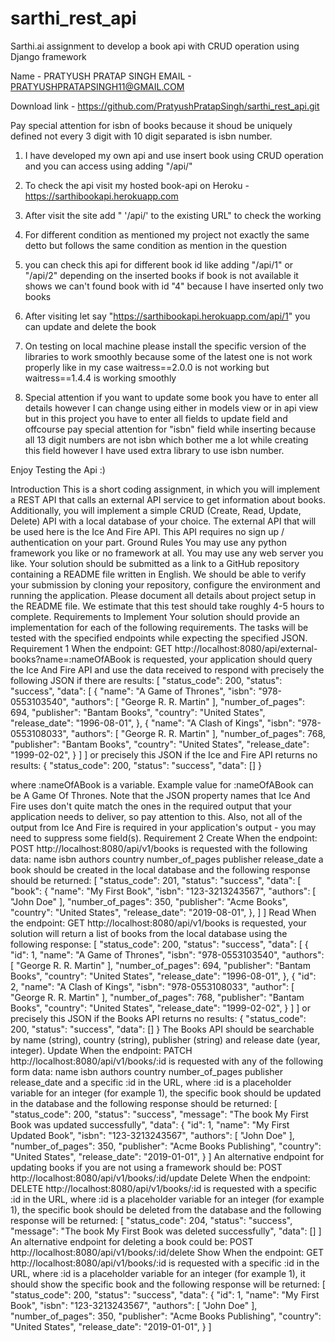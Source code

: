 # sarthi_rest_api
Sarthi.ai assignment to develop a book api with CRUD operation using Django framework


Name - PRATYUSH PRATAP SINGH
EMAIL - PRATYUSHPRATAPSINGH11@GMAIL.COM

Download link -  https://github.com/PratyushPratapSingh/sarthi_rest_api.git

Pay special attention for isbn of books because it shoud be uniquely defined not every 3 digit with 10 digit separated is isbn number.

1.  I have developed my own api and use insert book using CRUD operation and you can access using adding "/api/"

2.  To check the api visit my hosted book-api on Heroku - https://sarthibookapi.herokuapp.com

3.  After visit the site add "  '/api/' to  the existing URL" to check the working 

4.  For different condition as mentioned my project not exactly the same detto but follows the same condition as mention in the question

5.  you can check this api for different book id like adding "/api/1"   or "/api/2" depending on the inserted books if book is not available it shows we can't found book with id "4" because I have inserted only two books

6.  After visiting let say "https://sarthibookapi.herokuapp.com/api/1" you can update and delete the book

7. On testing on local machine please install the specific version of the libraries to work smoothly because some of the latest one is not work properly like in my case waitress==2.0.0 is not working but waitress==1.4.4 is working smoothly

8.  Special attention if you want to update some book you have to enter all details however I can change using either in models view or in api view but in this project you have to enter all fields to update field and offcourse pay special attention for "isbn" field while inserting because all 13 digit numbers are not isbn which bother me a lot while creating this field however I have used extra library to use isbn number.




Enjoy Testing the Api :)

Introduction
This is a short coding assignment, in which you will implement a REST API that calls an external API service to get information about books. Additionally, you will implement a simple CRUD (Create, Read, Update, Delete) API with a local database of your choice.
The external API that will be used here is the Ice And Fire API. This API requires no sign up / authentication on your part. 
Ground Rules
You may use any python framework you like or no framework at all.
You may use any web server you like.
Your solution should be submitted as a link to a GitHub repository containing a README file written in English.
We should be able to verify your submission by cloning your repository, configure the environment and running the application. Please document all details about project setup in the README file.
We estimate that this test should take roughly 4-5 hours to complete.
Requirements to Implement
Your solution should provide an implementation for each of the following requirements. The tasks will be tested with the specified endpoints while expecting the specified JSON.
Requirement 1
When the endpoint:
GET http://localhost:8080/api/external-books?name=:nameOfABook
is requested, your application should query the Ice And Fire API and use the data received to respond with precisely the following JSON if there are results:
[
    "status_code": 200,
    "status": "success",
    "data": [
        {
            "name": "A Game of Thrones",
            "isbn": "978-0553103540",
            "authors": [
                "George R. R. Martin"
            ],
            "number_of_pages": 694,
            "publisher": "Bantam Books",
            "country": "United States",
            "release_date": "1996-08-01",
        },
        {
            "name": "A Clash of Kings",
            "isbn": "978-0553108033",
            "authors": [
                "George R. R. Martin"
            ],
            "number_of_pages": 768,
            "publisher": "Bantam Books",
            "country": "United States",
            "release_date": "1999-02-02",
        }
    ]
]
or precisely this JSON if the Ice and Fire API returns no results:
{
    "status_code": 200,
    "status": "success",
    "data": []
}


where :nameOfABook is a variable. Example value for :nameOfABook can be A Game Of Thrones.
Note that the JSON property names that Ice And Fire uses don't quite match the ones in the required output that your application needs to deliver, so pay attention to this. Also, not all of the output from Ice And Fire is required in your application's output - you may need to suppress some field(s).
Requirement 2
Create
When the endpoint:
POST http://localhost:8080/api/v1/books
is requested with the following data:
name
isbn
authors
country
number_of_pages
publisher
release_date
a book should be created in the local database and the following response should be returned:
[
    "status_code": 201,
    "status": "success",
    "data": [
        "book": {
            "name": "My First Book",
            "isbn": "123-3213243567",
            "authors": [
                "John Doe"
            ],
            "number_of_pages": 350,
            "publisher": "Acme Books",
            "country": "United States",
            "release_date": "2019-08-01",
        },
    ]
]
Read
When the endpoint:
GET http://localhost:8080/api/v1/books
is requested, your solution will return a list of books from the local database using the following response:
[
    "status_code": 200,
    "status": "success",
    "data": [
        {
            "id": 1,
            "name": "A Game of Thrones",
            "isbn": "978-0553103540",
            "authors": [
                "George R. R. Martin"
            ],
            "number_of_pages": 694,
            "publisher": "Bantam Books",
            "country": "United States",
            "release_date": "1996-08-01",
        },
        {
            "id": 2,
            "name": "A Clash of Kings",
            "isbn": "978-0553108033",
            "author": [
                "George R. R. Martin"
            ],
            "number_of_pages": 768,
            "publisher": "Bantam Books",
            "country": "United States",
            "release_date": "1999-02-02",
        }
    ]
]
or precisely this JSON if the Books API returns no results:
{
    "status_code": 200,
    "status": "success",
    "data": []
}
The Books API should be searchable by name (string), country (string), publisher (string) and release date (year, integer).
Update
When the endpoint:
PATCH http://localhost:8080/api/v1/books/:id
is requested with any of the following form data:
name
isbn
authors
country
number_of_pages
publisher
release_date
and a specific :id in the URL, where :id is a placeholder variable for an integer (for example 1), the specific book should be updated in the database and the following response should be returned:
[
    "status_code": 200,
    "status": "success",
    "message": "The book My First Book was updated successfully",
    "data": {
        "id": 1,
        "name": "My First Updated Book",
        "isbn": "123-3213243567",
        "authors": [
            "John Doe"
        ],
        "number_of_pages": 350,
        "publisher": "Acme Books Publishing",
        "country": "United States",
        "release_date": "2019-01-01",
    }
]
An alternative endpoint for updating books if you are not using a framework should be:
POST http://localhost:8080/api/v1/books/:id/update
Delete
When the endpoint:
DELETE http://localhost:8080/api/v1/books/:id
is requested with a specific :id in the URL, where :id is a placeholder variable for an integer (for example 1), the specific book should be deleted from the database and the following response will be returned:
[
    "status_code": 204,
    "status": "success",
    "message": "The book My First Book was deleted successfully",
    "data": []
]
An alternative endpoint for deleting a book could be:
POST http://localhost:8080/api/v1/books/:id/delete
Show
When the endpoint:
GET http://localhost:8080/api/v1/books/:id
is requested with a specific :id in the URL, where :id is a placeholder variable for an integer (for example 1), it should show the specific book and the following response will be returned:
[
    "status_code": 200,
    "status": "success",
    "data": {
        "id": 1,
        "name": "My First Book",
        "isbn": "123-3213243567",
        "authors": [
            "John Doe"
        ],
        "number_of_pages": 350,
        "publisher": "Acme Books Publishing",
        "country": "United States",
        "release_date": "2019-01-01",
    }
]
